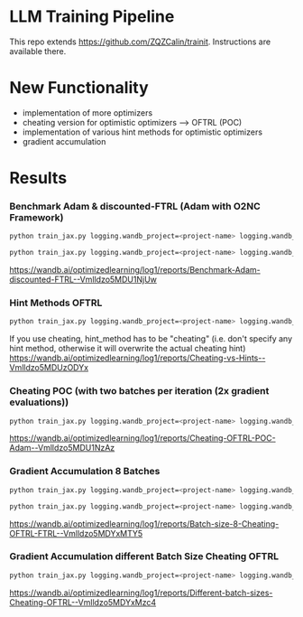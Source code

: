# LLM Training Pipeline

This repo extends https://github.com/ZQZCalin/trainit. Instructions are available there.

# New Functionality
- implementation of more optimizers
- cheating version for optimistic optimizers --> OFTRL (POC)
- implementation of various hint methods for optimistic optimizers
- gradient accumulation

# Results

### Benchmark Adam & discounted-FTRL (Adam with O2NC Framework)
```bash
python train_jax.py logging.wandb_project=<project-name> logging.wandb_name=<name> optimizer=ftrl
```   
```bash
python train_jax.py logging.wandb_project=<project-name> logging.wandb_name=<name> #set weight decay to 0 for a fair comparison
```   

https://wandb.ai/optimizedlearning/log1/reports/Benchmark-Adam-discounted-FTRL--Vmlldzo5MDU1NjUw
### Hint Methods OFTRL
```bash
python train_jax.py logging.wandb_project=<project-name> logging.wandb_name=<name> optimizer=oftrl optimizer.beta3=0.5  optimizer.hint_method=0 #hint method between 0 and 20 (see optimizer/oftrl.py), beta3 is used for the hint calculations
```
If you use cheating, hint_method has to be "cheating" (i.e. don't specify any hint method, otherwise it will overwrite the actual cheating hint)
https://wandb.ai/optimizedlearning/log1/reports/Cheating-vs-Hints--Vmlldzo5MDUzODYx
### Cheating POC (with two batches per iteration (2x gradient evaluations))
```bash
python train_jax.py logging.wandb_project=<project-name> logging.wandb_name=cheat_oftrl optimizer=oftrl train.use_cheat_hi
```  
https://wandb.ai/optimizedlearning/log1/reports/Cheating-OFTRL-POC-Adam--Vmlldzo5MDU1NzAz
### Gradient Accumulation 8 Batches
```bash
python train_jax.py logging.wandb_project=<project-name> logging.wandb_name=8batch_cheat_oftrl optimizer=oftrl train.use_cheat_hints=True train.accumulate_gradients=True train.accumulation_steps=8 train.use_amp=False optimizer.lr_config.lr=0.0024
``` 

  
```bash
python train_jax.py logging.wandb_project=<project-name> logging.wandb_name=8batch_ftrl optimizer=ftrl train.use_cheat_hints=False train.accumulate_gradients=True train.accumulation_steps=8 train.use_amp=False optimizer.lr_config.lr=0.0024
```

https://wandb.ai/optimizedlearning/log1/reports/Batch-size-8-Cheating-OFTRL-FTRL--Vmlldzo5MDYxMTY5
### Gradient Accumulation different Batch Size Cheating OFTRL
```bash
python train_jax.py logging.wandb_project=<project-name> logging.wandb_name=4batch_cheat_oftrl optimizer=oftrl train.use_cheat_hints=True train.accumulate_gradients=True train.accumulation_steps=4 train.use_amp=False optimizer.lr_config.lr=0.0012
```   

https://wandb.ai/optimizedlearning/log1/reports/Different-batch-sizes-Cheating-OFTRL--Vmlldzo5MDYxMzc4
